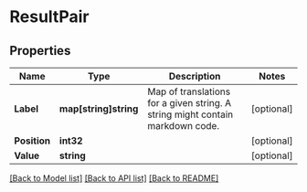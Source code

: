 # ResultPair

## Properties

Name | Type | Description | Notes
------------ | ------------- | ------------- | -------------
**Label** | **map[string]string** | Map of translations for a given string. A string might contain markdown code. | [optional] 
**Position** | **int32** |  | [optional] 
**Value** | **string** |  | [optional] 

[[Back to Model list]](../README.md#documentation-for-models) [[Back to API list]](../README.md#documentation-for-api-endpoints) [[Back to README]](../README.md)


